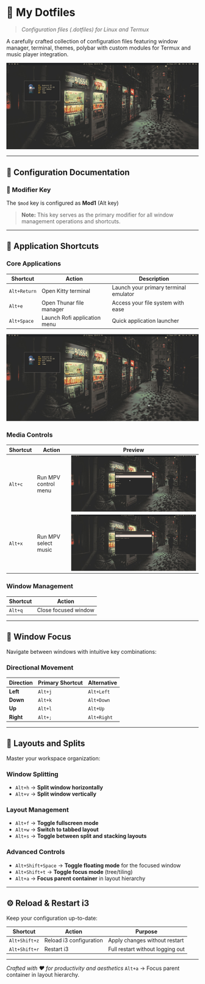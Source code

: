 # 🔧 My Dotfiles

> *Configuration files (.dotfiles) for Linux and Termux*

A carefully crafted collection of configuration files featuring window manager, terminal, themes, polybar with custom modules for Termux and music player integration.

![Preview](preview/1.png)

---

## 📖 Configuration Documentation

### 🎯 Modifier Key

The `$mod` key is configured as **Mod1** (Alt key)

> **Note:** This key serves as the primary modifier for all window management operations and shortcuts.

---

## 🚀 Application Shortcuts

### Core Applications

| Shortcut | Action | Description |
|----------|--------|-------------|
| `Alt+Return` | Open Kitty terminal | Launch your primary terminal emulator |
| `Alt+e` | Open Thunar file manager | Access your file system with ease |
| `Alt+Space` | Launch Rofi application menu | Quick application launcher |

![Preview](preview/1.png)

### Media Controls

| Shortcut | Action | Preview |
|----------|--------|---------|
| `Alt+c` | Run MPV control menu | ![Preview](preview/2.png) |
| `Alt+x` | Run MPV select music | ![Preview](preview/3.png) |

### Window Management

| Shortcut | Action |
|----------|--------|
| `Alt+q` | Close focused window |

---

## 🧭 Window Focus

Navigate between windows with intuitive key combinations:

### Directional Movement

| Direction | Primary Shortcut | Alternative |
|-----------|------------------|-------------|
| **Left** | `Alt+j` | `Alt+Left` |
| **Down** | `Alt+k` | `Alt+Down` |
| **Up** | `Alt+l` | `Alt+Up` |
| **Right** | `Alt+;` | `Alt+Right` |

---

## 🎨 Layouts and Splits

Master your workspace organization:

### Window Splitting
- `Alt+h` → **Split window horizontally**
- `Alt+v` → **Split window vertically**

### Layout Management
- `Alt+f` → **Toggle fullscreen mode**
- `Alt+w` → **Switch to tabbed layout**
- `Alt+s` → **Toggle between split and stacking layouts**

### Advanced Controls
- `Alt+Shift+Space` → **Toggle floating mode** for the focused window
- `Alt+Shift+t` → **Toggle focus mode** (tree/tiling)
- `Alt+a` → **Focus parent container** in layout hierarchy

---

## ⚙️ Reload & Restart i3

Keep your configuration up-to-date:

| Shortcut | Action | Purpose |
|----------|--------|---------|
| `Alt+Shift+z` | Reload i3 configuration | Apply changes without restart |
| `Alt+Shift+r` | Restart i3 | Full restart without logging out |

---

*Crafted with ❤️ for productivity and aesthetics*
```Alt+a``` → Focus parent container in layout hierarchy.

